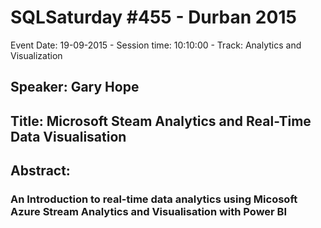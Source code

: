 # SQLSaturday #455 - Durban 2015
Event Date: 19-09-2015 - Session time: 10:10:00 - Track: Analytics and Visualization
## Speaker: Gary Hope
## Title: Microsoft Steam Analytics and Real-Time Data Visualisation
## Abstract:
### An Introduction to real-time data analytics using Micosoft Azure Stream Analytics and Visualisation with Power BI
